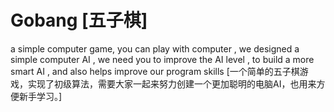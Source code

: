 # Gobang [五子棋]
a simple computer game, you can play with computer , we designed a simple computer AI , we need you to improve the AI level , to build a more smart AI , and also helps improve our program skills
[一个简单的五子棋游戏，实现了初级算法，需要大家一起来努力创建一个更加聪明的电脑AI，也用来方便新手学习。]
